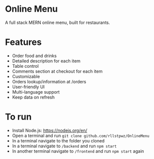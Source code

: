 # Online Menu

A full stack MERN online menu, built for restaurants. 

# Features
- Order food and drinks
- Detailed description for each item
- Table control
- Comments section at checkout for each item
- Customizable
- Orders lookup/information at /orders
- User-friendly UI
- Multi-language support
- Keep data on refresh


# To run
- Install Node.js: https://nodejs.org/en/
- Open a terminal and run ```git clone github.com/rllstpwz/OnlineMenu```
- In a terminal navigate to the folder you cloned
- In a terminal navigate to ```/backend``` and run ```npm start```
- In another terminal navigate to ```/frontend``` and run ```npm start``` again
